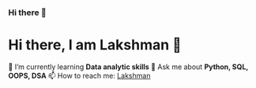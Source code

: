 ### Hi there 👋

<!--
**lak-sh-man/lak-sh-man** is a ✨ _special_ ✨ repository because its `README.md` (this file) appears on your GitHub profile.

Here are some ideas to get you started:

- 🔭 I’m currently working on ...
- 🌱 I’m currently learning ...
- 👯 I’m looking to collaborate on ...
- 🤔 I’m looking for help with ...
- 💬 Ask me about ...
- 📫 How to reach me: ...
- 😄 Pronouns: ...
- ⚡ Fun fact: ...
-->

<h1 align-"center">Hi there, I am Lakshman 👋</h1>
🌱 I’m currently learning <strong>Data analytic skills</strong>
💬 Ask me about <strong>Python, SQL, OOPS, DSA</strong>
📫 How to reach me: <a href="https://www.linkedin.com/in/lakshman-n-1aaa9a240/" target="_blank">Lakshman</a>

